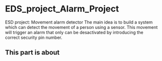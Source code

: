 # EDS_project_Alarm_Project

ESD project: Movement alarm detector The main idea is to build a system which can detect the movement of a person using a sensor. This movement will trigger an alarm that only can be desactivated by introducing the correct security pin number.

## This part is about 
